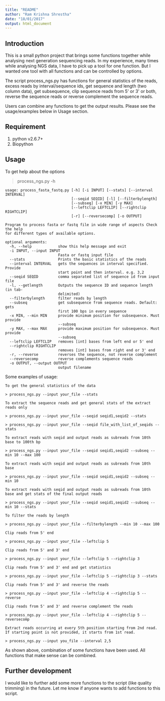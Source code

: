 ```yaml
---
title: "README"
author: "Ram Krishna Shrestha"
date: "18/01/2017"
output: html_document
---
```



## Introduction

This is a small python project that brings some functions together while analysing next generation sequencing reads. In my experience, many times while analysing NGS data, I have to pick up a tool for one function. But I wanted one tool with all functions and can be controlled by options.

The script process_ngs.py has functions for general statistics of the reads, excess reads by interval/sequence ids, get sequence and length (two column data), get subsequence, clip sequence reads from 5' or 3' or both, reverse the sequence reads or reverse complement the sequence reads.

Users can combine any functions to get the output results. Please see the usage/examples below in Usage section.

## Requirement

1. python v2.6.7+
2. Biopython

## Usage

To get help about the options

> process_ngs.py -h

```
usage: process_fasta_fastq.py [-h] [-i INPUT] [--stats] [--interval INTERVAL]
                              [--seqid SEQID] [-l] [--filterbylength]
                              [--subseq] [-x MIN] [-y MAX]
                              [--leftclip LEFTCLIP] [--rightclip RIGHTCLIP]
                              [-r] [--reversecomp] [-o OUTPUT]

Program to process fasta or fastq file in wide range of aspects Check the help
for different types of available options.

optional arguments:
  -h, --help            show this help message and exit
  -i INPUT, --input INPUT
                        Fasta or fastq input file
  --stats               Prints the basic statistics of the reads
  --interval INTERVAL   gets the sequences in interval specified. Provide
                        start point and then interval. e.g. 3,2
  --seqid SEQID         comma separated list of sequence id from input file
  -l, --getlength       Outputs the sequence ID and sequence length (in tab-
                        delimited)
  --filterbylength      filter reads by length
  --subseq              get subsequence from sequence reads. Default: gets
                        first 100 bps in every sequence
  -x MIN, --min MIN     provide minimum position for subsequence. Must provide
                        --subseq
  -y MAX, --max MAX     provide maximum position for subsequence. Must provide
                        --subseq
  --leftclip LEFTCLIP   removes [int] bases from left end or 5' end
  --rightclip RIGHTCLIP
                        removes [int] bases from right end or 3' end
  -r, --reverse         reverses the sequence, not reverse complement
  --reversecomp         reverse complements sequence reads
  -o OUTPUT, --output OUTPUT
                        output filename
```

Some examples of usage:
```
To get the general statistics of the data

> process_ngs.py --input your_file --stats

To extract the sequence reads and get general stats of the extract reads only

> process_ngs.py --input your_file --seqid seqid1,seqid2 --stats

> process_ngs.py --input your_file --seqid file_with_list_of_seqids --stats

To extract reads with seqid and output reads as subreads from 10th base to 100th bp

> process_ngs.py --input your_file --seqid seqid1,seqid2 --subseq --min 10 --max 100

To extract reads with seqid and output reads as subreads from 10th base

> process_ngs.py --input your_file --seqid seqid1,seqid2 --subseq --min 10

To extract reads with seqid and output reads as subreads from 10th base and get stats of the final output reads

> process_ngs.py --input your_file --seqid seqid1,seqid2 --subseq --min 10 --stats

To filter the reads by length

> process_ngs.py --input your_file --filterbylength --min 10 --max 100

Clip reads from 5' end

> process_ngs.py --input your_file --leftclip 5

Clip reads from 5' and 3' end

> process_ngs.py --input your_file --leftclip 5 --rightclip 3

Clip reads from 5' and 3' end and get statistics

> process_ngs.py --input your_file --leftclip 5 --rightclip 3 --stats

Clip reads from 5' and 3' and reverse the reads

> process_ngs.py --input your_file --leftclip 4 --rightclip 5 --reverse

Clip reads from 5' and 3' and reverse complement the reads

> process_ngs.py --input your_file --leftclip 4 --rightclip 5 --reversecomp

Extract reads occurring at every 5th position starting from 2nd read. If starting point is not provided, it starts from 1st read.

> process_ngs.py --input you_file --interval 2,5
```

As shown above, combination of some functions have been used. All functions that make sense can be combined.


## Further development

I would like to further add some more functions to the script (like quality trimming) in the future. Let me know if anyone wants to add functions to this script.